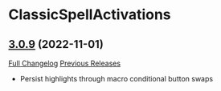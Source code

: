 # ClassicSpellActivations

## [3.0.9](https://github.com/rgd87/ClassicSpellActivations/tree/3.0.9) (2022-11-01)
[Full Changelog](https://github.com/rgd87/ClassicSpellActivations/compare/3.0.8...3.0.9) [Previous Releases](https://github.com/rgd87/ClassicSpellActivations/releases)

- Persist highlights through macro conditional button swaps  
